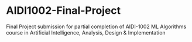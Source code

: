 # AIDI1002-Final-Project
Final Project submission for partial completion of AIDI-1002 ML Algorithms course in Artificial Intelligence, Analysis, Design &amp; Implementation

